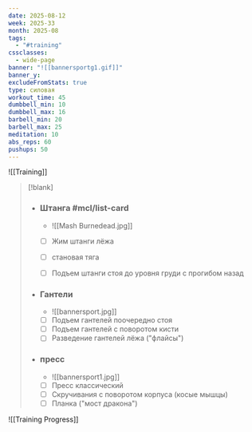 ```yaml
---
date: 2025-08-12
week: 2025-33
month: 2025-08
tags:
  - "#training"
cssclasses:
  - wide-page
banner: "![[bannersportg1.gif]]"
banner_y: 
excludeFromStats: true
type: силовая
workout_time: 45
dumbbell_min: 10
dumbbell_max: 16
barbell_min: 20
barbell_max: 25
meditation: 10
abs_reps: 60
pushups: 50
---
```


![[Training]]


> [!blank]
> - ### **Штанга** #mcl/list-card
> 	- ![[Mash Burnedead.jpg]]
> 	 - [ ] Жим штанги лёжа  
> 	 - [ ] становая тяга 
> 	 - [ ] Подъем штанги стоя до уровня груди с прогибом назад  
> 	 
> 
> - ### **Гантели**
> 	- ![[bannersport.jpg]]
> 	- [ ] Подъем гантелей поочередно стоя  
> 	- [ ] Подъем гантелей с поворотом кисти  
> 	- [ ]  Разведение гантелей лёжа ("флайсы") 
> 
> - ### **пресс**
> 	- ![[bannersport1.jpg]]
> 	- [ ] Пресс классический  
> 	- [ ] Скручивания с поворотом корпуса (косые мышцы)  
> 	- [ ] Планка ("мост дракона")  


![[Training Progress]]
